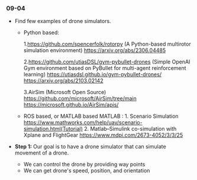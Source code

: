 ### 09-04
* Find few examples of drone simulators. 
  * Python based: 
    
    1.https://github.com/spencerfolk/rotorpy (A Python-based multirotor simulation environment)
    https://arxiv.org/abs/2306.04485 

    2.https://github.com/utiasDSL/gym-pybullet-drones (Simple OpenAI Gym environment based on PyBullet for multi-agent reinforcement learning)
    https://utiasdsl.github.io/gym-pybullet-drones/
    https://arxiv.org/abs/2103.02142

    3.AirSim (Microsoft Open Source)
    https://github.com/microsoft/AirSim/tree/main
    https://microsoft.github.io/AirSim/apis/



  * ROS based, or MATLAB based
    MATLAB : 1. Scenario Simulation
             https://www.mathworks.com/help/uav/scenario-simulation.html(Tutorial)
             2. Matlab–Simulink co-simulation with Xplane and FlightGear
             https://www.mdpi.com/2673-4052/3/3/25

    

* **Step 1:** Our goal is to have a drone simulator that can simulate movement of a drone. 
  * We can control the drone by providing way points
  * We can get drone's speed, position, and orientation
